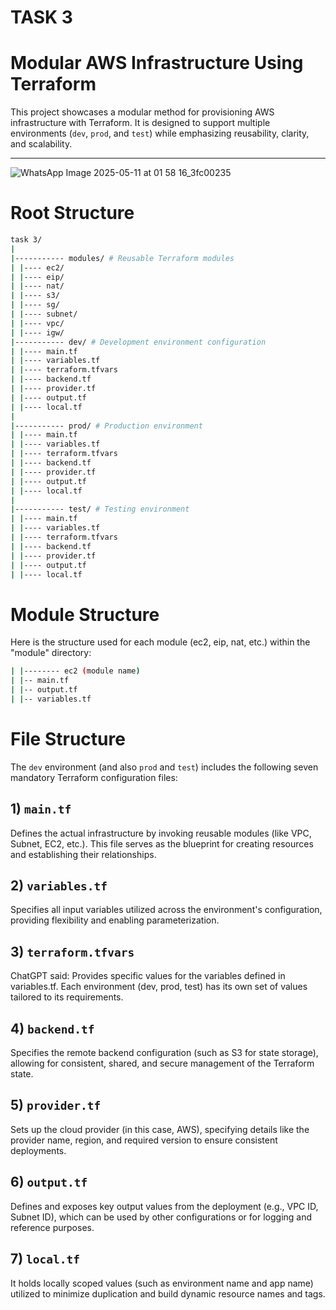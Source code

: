 # TASK 3
# Modular AWS Infrastructure Using Terraform

This project showcases a modular method for provisioning AWS infrastructure with Terraform. It is designed to support multiple environments (`dev`, `prod`, and `test`) while emphasizing reusability, clarity, and scalability.

---

![WhatsApp Image 2025-05-11 at 01 58 16_3fc00235](https://github.com/user-attachments/assets/05a7c2ab-47cf-4ac6-bf74-b90553fd0a81)


# Root Structure
```bash
task 3/
|
|----------- modules/ # Reusable Terraform modules
| |---- ec2/ 
| |---- eip/ 
| |---- nat/ 
| |---- s3/ 
| |---- sg/ 
| |---- subnet/ 
| |---- vpc/ 
| |---- igw/
|----------- dev/ # Development environment configuration
| |---- main.tf 
| |---- variables.tf 
| |---- terraform.tfvars 
| |---- backend.tf 
| |---- provider.tf 
| |---- output.tf
| |---- local.tf
|
|----------- prod/ # Production environment
| |---- main.tf 
| |---- variables.tf 
| |---- terraform.tfvars 
| |---- backend.tf 
| |---- provider.tf 
| |---- output.tf
| |---- local.tf
|
|----------- test/ # Testing environment
| |---- main.tf 
| |---- variables.tf 
| |---- terraform.tfvars 
| |---- backend.tf 
| |---- provider.tf 
| |---- output.tf
| |---- local.tf
```
# Module Structure
Here is the structure used for each module (ec2, eip, nat, etc.) within the "module" directory:
```bash
| |-------- ec2 (module name)
| |-- main.tf
| |-- output.tf
| |-- variables.tf
```
# File Structure

The `dev` environment (and also `prod` and `test`) includes the following seven mandatory Terraform configuration files:

## 1) `main.tf`
Defines the actual infrastructure by invoking reusable modules (like VPC, Subnet, EC2, etc.). This file serves as the blueprint for creating resources and establishing their relationships.

## 2) `variables.tf`
Specifies all input variables utilized across the environment's configuration, providing flexibility and enabling parameterization.

## 3) `terraform.tfvars`
ChatGPT said:
Provides specific values for the variables defined in variables.tf. Each environment (dev, prod, test) has its own set of values tailored to its requirements.

## 4) `backend.tf`
Specifies the remote backend configuration (such as S3 for state storage), allowing for consistent, shared, and secure management of the Terraform state.

## 5) `provider.tf`
Sets up the cloud provider (in this case, AWS), specifying details like the provider name, region, and required version to ensure consistent deployments.

## 6) `output.tf`
Defines and exposes key output values from the deployment (e.g., VPC ID, Subnet ID), which can be used by other configurations or for logging and reference purposes.

## 7) `local.tf`
It holds locally scoped values (such as environment name and app name) utilized to minimize duplication and build dynamic resource names and tags.

